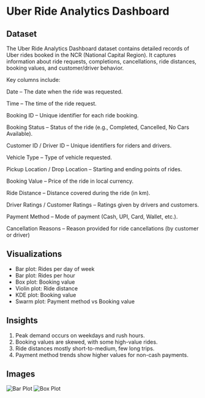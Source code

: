 # Uber Ride Analytics Dashboard

## Dataset
The Uber Ride Analytics Dashboard dataset contains detailed records of Uber rides booked in the NCR (National Capital Region). It captures information about ride requests, completions, cancellations, ride distances, booking values, and customer/driver behavior.

Key columns include:

Date – The date when the ride was requested.

Time – The time of the ride request.

Booking ID – Unique identifier for each ride booking.

Booking Status – Status of the ride (e.g., Completed, Cancelled, No Cars Available).

Customer ID / Driver ID – Unique identifiers for riders and drivers.

Vehicle Type – Type of vehicle requested.

Pickup Location / Drop Location – Starting and ending points of rides.

Booking Value – Price of the ride in local currency.

Ride Distance – Distance covered during the ride (in km).

Driver Ratings / Customer Ratings – Ratings given by drivers and customers.

Payment Method – Mode of payment (Cash, UPI, Card, Wallet, etc.).

Cancellation Reasons – Reason provided for ride cancellations (by customer or driver)

## Visualizations
- Bar plot: Rides per day of week
- Bar plot: Rides per hour
- Box plot: Booking value
- Violin plot: Ride distance
- KDE plot: Booking value
- Swarm plot: Payment method vs Booking value

## Insights
1. Peak demand occurs on weekdays and rush hours.
2. Booking values are skewed, with some high-value rides.
3. Ride distances mostly short-to-medium, few long trips.
4. Payment method trends show higher values for non-cash payments.

## Images
![Bar Plot](images/plot.png)
![Box Plot](images/plot3.png)
